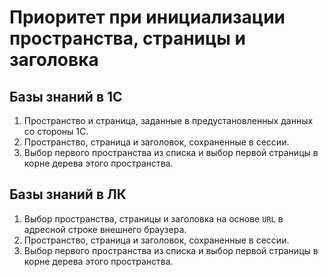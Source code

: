 # Приоритет при инициализации пространства, страницы и заголовка

## Базы знаний в 1С

1. Пространство и страница, заданные в предустановленных данных со стороны 1С.
2. Пространство, страница и заголовок, сохраненные в сессии.
3. Выбор первого пространства из списка и выбор первой страницы в корне дерева этого пространства.

## Базы знаний в ЛК

1. Выбор пространства, страницы и заголовка на основе `URL` в адресной строке внешнего браузера.
2. Пространство, страница и заголовок, сохраненные в сессии.
3. Выбор первого пространства из списка и выбор первой страницы в корне дерева этого пространства.
